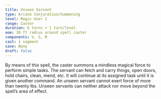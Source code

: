 ```yaml
---
title: Unseen Servant
type: Arcane Conjuration/Summoning
level: Magic User 1
range: Caster
duration: 6 turns + 1 turn/level
aoe: 30 ft radius around spell caster
components: V, S, M
cast: 1 segment
save: None
draft: false
---
```


By means of this spell, the caster summons a mindless magical force to perform simple tasks. The servant can fetch and carry things, open doors, hold chairs, clean, mend, etc. It will continue at its assigned task until it is given another command. An unseen servant cannot exert force of more than twenty lbs. Unseen servants can neither attack nor move beyond the spell’s area of effect.
